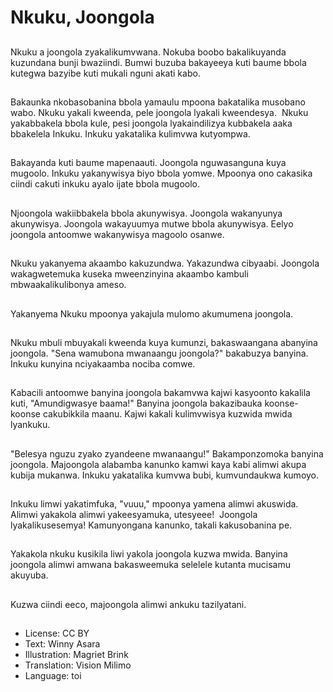 # Nkuku, Joongola

##
Nkuku a joongola zyakalikumvwana. Nokuba boobo bakalikuyanda kuzundana bunji bwaziindi. Bumwi buzuba bakayeeya kuti baume bbola kutegwa bazyibe kuti mukali nguni akati kabo.

##
Bakaunka nkobasobanina bbola yamaulu mpoona bakatalika musobano wabo. Nkuku yakali kweenda,  pele joongola lyakali kweendesya.  Nkuku yakabbakela bbola kule,  pesi joongola lyakaindilizya kubbakela aaka bbakelela Inkuku. Inkuku yakatalika kulimvwa kutyompwa.

##
Bakayanda kuti baume mapenaauti. Joongola nguwasanguna kuya mugoolo. Inkuku yakanywisya biyo bbola yomwe. Mpoonya ono cakasika ciindi cakuti inkuku ayalo ijate bbola mugoolo.

##
Njoongola wakiibbakela bbola akunywisya. Joongola wakanyunya akunywisya. Joongola wakayuumya mutwe bbola akunywisya. Eelyo joongola antoomwe wakanywisya magoolo osanwe.

##
Nkuku yakanyema akaambo kakuzundwa. Yakazundwa cibyaabi. Joongola wakagwetemuka kuseka mweenzinyina akaambo kambuli mbwaakalikulibonya ameso.

##
Yakanyema Nkuku mpoonya yakajula mulomo akumumena joongola.

##
Nkuku mbuli mbuyakali kweenda kuya kumunzi,  bakaswaangana abanyina joongola. "Sena wamubona mwanaangu joongola?" bakabuzya banyina. Inkuku kunyina nciyakaamba nociba comwe.

##
Kabacili antoomwe banyina joongola bakamvwa kajwi kasyoonto kakalila kuti,  "Amundigwasye baama!" Banyina joongola bakazibauka koonse-koonse cakubikkila maanu. Kajwi kakali kulimvwisya kuzwida mwida lyankuku.

##
"Belesya nguzu zyako zyandeene mwanaangu!" Bakamponzomoka banyina joongola. Majoongola alabamba kanunko kamwi kaya kabi alimwi akupa kubija mukanwa. Inkuku yakatalika kumvwa bubi,  kumvundaukwa kumoyo.

##
Inkuku limwi yakatimfuka,  "vuuu," mpoonya yamena alimwi akuswida. Alimwi yakakola alimwi yakeesyamuka,  utesyeee!  Joongola lyakalikusesemya! Kamunyongana kanunko,  takali kakusobanina pe.

##
Yakakola nkuku kusikila liwi yakola joongola kuzwa mwida. Banyina joongola alimwi amwana bakasweemuka selelele kutanta mucisamu akuyuba.

##
Kuzwa ciindi eeco,  majoongola alimwi ankuku tazilyatani.

##
* License: CC BY
* Text: Winny Asara
* Illustration: Magriet Brink
* Translation: Vision Milimo
* Language: toi
